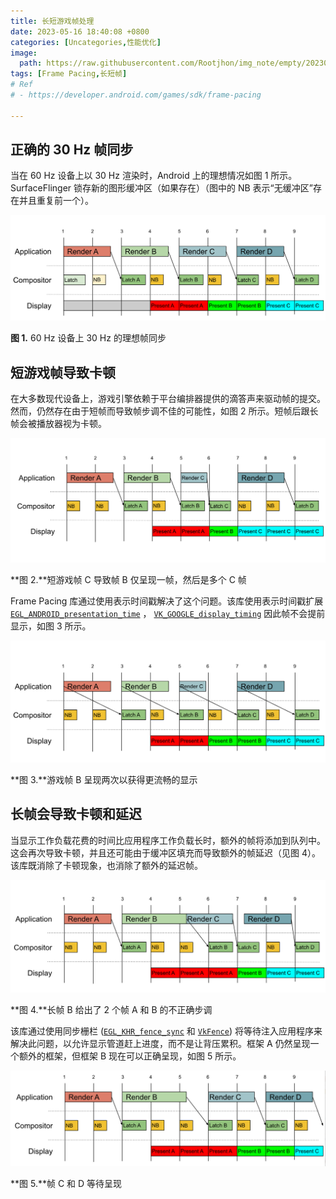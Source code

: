 ```yaml
---
title: 长短游戏帧处理
date: 2023-05-16 18:40:08 +0800
categories: [Uncategories,性能优化]
image:
  path: https://raw.githubusercontent.com/Rootjhon/img_note/empty/202305161818350.png
tags: [Frame Pacing,长短帧]
# Ref
# - https://developer.android.com/games/sdk/frame-pacing

---
```


## 正确的 30 Hz 帧同步

当在 60 Hz 设备上以 30 Hz 渲染时，Android 上的理想情况如图 1 所示。SurfaceFlinger 锁存新的图形缓冲区（如果存在）（图中的 NB 表示“无缓冲区”存在并且重复前一个）。

![60 Hz 设备上 30 Hz 的理想帧同步](https://raw.githubusercontent.com/Rootjhon/img_note/empty/202305161812845.png)



**图 1.** 60 Hz 设备上 30 Hz 的理想帧同步

## 短游戏帧导致卡顿

在大多数现代设备上，游戏引擎依赖于平台编排器提供的滴答声来驱动帧的提交。然而，仍然存在由于短帧而导致帧步调不佳的可能性，如图 2 所示。短帧后跟长帧会被播放器视为卡顿。

![短游戏帧](https://raw.githubusercontent.com/Rootjhon/img_note/empty/202305161812021.png)

**图 2.**短游戏帧 C 导致帧 B 仅呈现一帧，然后是多个 C 帧

Frame Pacing 库通过使用表示时间戳解决了这个问题。该库使用表示时间戳扩展 [`EGL_ANDROID_presentation_time`](https://www.khronos.org/registry/EGL/extensions/ANDROID/EGL_ANDROID_presentation_time.txt) ， [`VK_GOOGLE_display_timing`](https://www.khronos.org/registry/vulkan/specs/1.1-extensions/man/html/VK_GOOGLE_display_timing.html) 因此帧不会提前显示，如图 3 所示。

![image-20230516181501696](https://raw.githubusercontent.com/Rootjhon/img_note/empty/202305161815071.png)

**图 3.**游戏帧 B 呈现两次以获得更流畅的显示

## 长帧会导致卡顿和延迟

当显示工作负载花费的时间比应用程序工作负载长时，额外的帧将添加到队列中。这会再次导致卡顿，并且还可能由于缓冲区填充而导致额外的帧延迟（见图 4）。该库既消除了卡顿现象，也消除了额外的延迟帧。

![image-20230516181731046](https://raw.githubusercontent.com/Rootjhon/img_note/empty/202305161817555.png)

**图 4.**长帧 B 给出了 2 个帧 A 和 B 的不正确步调

该库通过使用同步栅栏 ([`EGL_KHR_fence_sync`](https://www.khronos.org/registry/EGL/extensions/KHR/EGL_KHR_fence_sync.txt) 和 [`VkFence`](https://www.khronos.org/registry/vulkan/specs/1.1-extensions/man/html/VkFence.html)) 将等待注入应用程序来解决此问题，以允许显示管道赶上进度，而不是让背压累积。框架 A 仍然呈现一个额外的框架，但框架 B 现在可以正确呈现，如图 5 所示。

![image-20230516181834501](https://raw.githubusercontent.com/Rootjhon/img_note/empty/202305161818350.png)

**图 5.**帧 C 和 D 等待呈现




